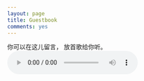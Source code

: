 ```yaml
---
layout: page
title: Guestbook
comments: yes
---
```


<html>
你可以在这儿留言， 放首歌给你听。
<audio autoplay="autoplay" controls="controls"loop="loop" preload="auto"
            src="http://ys-f.ys168.com/7.0/295764444/q64355M25773Mqs8TJRIkN/太早.mp3">
      你的浏览器不支持audio标签
</audio>
</html>
